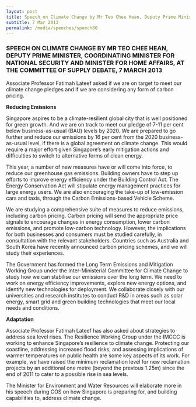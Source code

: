 ```yaml
---
layout: post
title: Speech on Climate Change by Mr Teo Chee Hean, Deputy Prime Minister, Coordinating Minister for National Security and Minister for Home Affairs, at the Committee of Supply Debate, 7 March 2013
subtitle: 7 Mar 2013
permalink: /media/speeches/speech80
---
```


### SPEECH ON CLIMATE CHANGE BY MR TEO CHEE HEAN, DEPUTY PRIME MINISTER, COORDINATING MINISTER FOR NATIONAL SECURITY AND MINISTER FOR HOME AFFAIRS, AT THE COMMITTEE OF SUPPLY DEBATE, 7 MARCH 2013

Associate Professor Fatimah Lateef asked if we are on target to meet our climate change pledges and if we are considering any form of carbon pricing.

**Reducing Emissions**

Singapore aspires to be a climate-resilient global city that is well positioned for green growth. And we are on track to meet our pledge of 7-11 per cent below business-as-usual (BAU) levels by 2020. We are prepared to go further and reduce our emissions by 16 per cent from the 2020 business-as-usual level, if there is a global agreement on climate change. This would require a major effort given Singapore’s early mitigation actions and difficulties to switch to alternative forms of clean energy.

This year, a number of new measures have or will come into force, to reduce our greenhouse gas emissions. Building owners have to step up efforts to improve energy efficiency under the Building Control Act. The Energy Conservation Act will stipulate energy management practices for large energy users. We are also encouraging the take-up of low-emission cars and taxis, through the Carbon Emissions-based Vehicle Scheme.

We are studying a comprehensive suite of measures to reduce emissions, including carbon pricing. Carbon pricing will send the appropriate price signals to encourage changes in energy consumption, lower carbon emissions, and promote low-carbon technology. However, the implications for both businesses and consumers must be studied carefully, in consultation with the relevant stakeholders. Countries such as Australia and South Korea have recently announced carbon pricing schemes, and we will study their experiences.

The Government has formed the Long Term Emissions and Mitigation Working Group under the Inter-Ministerial Committee for Climate Change to study how we can stabilise our emissions over the long term. We need to work on energy efficiency improvements, explore new energy options, and identify new technologies for deployment. We collaborate closely with our universities and research institutes to conduct R&D in areas such as solar energy, smart grid and green building technologies that meet our local needs and conditions.

**Adaptation**

Associate Professor Fatimah Lateef has also asked about strategies to address sea level rises. The Resilience Working Group under the IMCCC is working to enhance Singapore’s resilience to climate change. Protecting our coastline, addressing increased flood risks, and assessing implications of warmer temperatures on public health are some key aspects of its work. For example, we have raised the minimum reclamation level for new reclamation projects by an additional one metre (beyond the previous 1.25m) since the end of 2011 to cater to a possible rise in sea levels.

The Minister for Environment and Water Resources will elaborate more in his speech during COS on how Singapore is preparing for, and building capabilities to, address climate change.
